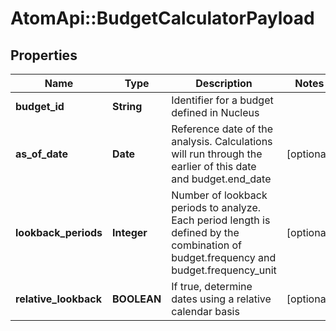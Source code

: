 # AtomApi::BudgetCalculatorPayload

## Properties
Name | Type | Description | Notes
------------ | ------------- | ------------- | -------------
**budget_id** | **String** | Identifier for a budget defined in Nucleus | 
**as_of_date** | **Date** | Reference date of the analysis. Calculations will run through the earlier of this date and budget.end_date | [optional] 
**lookback_periods** | **Integer** | Number of lookback periods to analyze. Each period length is defined by the combination of budget.frequency and budget.frequency_unit | [optional] 
**relative_lookback** | **BOOLEAN** | If true, determine dates using a relative calendar basis | [optional] 


